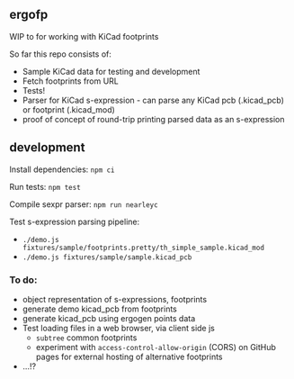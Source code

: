 ## ergofp
WIP to for working with KiCad footprints

So far this repo consists of:
- Sample KiCad data for testing and development
- Fetch footprints from URL
- Tests!
- Parser for KiCad s-expression - can parse any KiCad pcb (.kicad_pcb) or footprint (.kicad_mod)
- proof of concept of round-trip printing parsed data as an s-expression

## development
Install dependencies: `npm ci`

Run tests: `npm test`

Compile sexpr parser: `npm run nearleyc`

Test s-expression parsing pipeline:
- `./demo.js fixtures/sample/footprints.pretty/th_simple_sample.kicad_mod`
- `./demo.js fixtures/sample/sample.kicad_pcb`

### To do:
- object representation of s-expressions, footprints
- generate demo kicad_pcb from footprints
- generate kicad_pcb using ergogen points data
- Test loading files in a web browser, via client side js
  - `subtree` common footprints
  - experiment with `access-control-allow-origin` (CORS) on GitHub pages for external hosting of alternative footprints
- ...!?